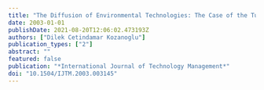 ```yaml
---
title: "The Diffusion of Environmental Technologies: The Case of the Turkish Fertiliser Industry"
date: 2003-01-01
publishDate: 2021-08-20T12:06:02.473193Z
authors: ["Dilek Cetindamar Kozanoglu"]
publication_types: ["2"]
abstract: ""
featured: false
publication: "*International Journal of Technology Management*"
doi: "10.1504/IJTM.2003.003145"
---
```


